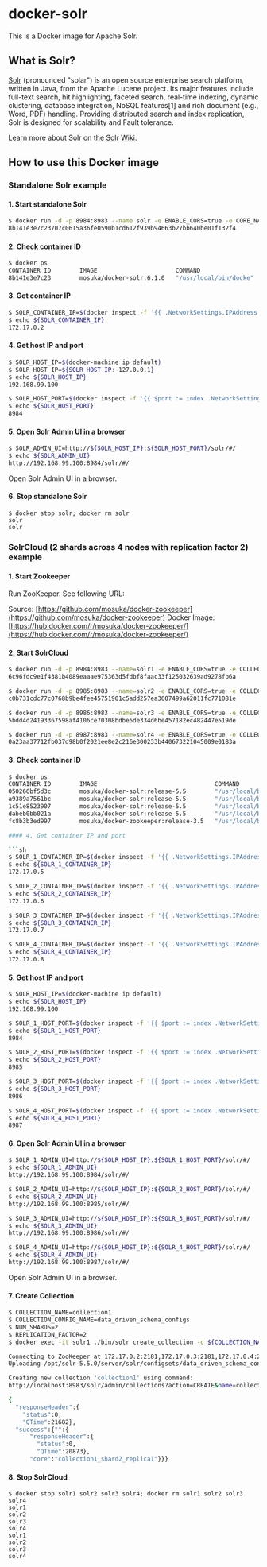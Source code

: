 # docker-solr

This is a Docker image for Apache Solr.

## What is Solr?

[Solr](http://lucene.apache.org/solr/) (pronounced "solar") is an open source enterprise search platform, written in Java, from the Apache Lucene project. Its major features include full-text search, hit highlighting, faceted search, real-time indexing, dynamic clustering, database integration, NoSQL features[1] and rich document (e.g., Word, PDF) handling. Providing distributed search and index replication, Solr is designed for scalability and Fault tolerance.

Learn more about Solr on the [Solr Wiki](https://cwiki.apache.org/confluence/display/solr/Apache+Solr+Reference+Guide).

## How to use this Docker image

### Standalone Solr example

#### 1. Start standalone Solr

```sh
$ docker run -d -p 8984:8983 --name solr -e ENABLE_CORS=true -e CORE_NAME=collection1 mosuka/docker-solr:6.1.0
8b141e3e7c23707c0615a36fe0590b1cd612f939b94663b27bb640be01f132f4
```

#### 2. Check container ID

```sh
$ docker ps
CONTAINER ID        IMAGE                      COMMAND                  CREATED              STATUS              PORTS                                         NAMES
8b141e3e7c23        mosuka/docker-solr:6.1.0   "/usr/local/bin/docke"   About a minute ago   Up About a minute   7983/tcp, 18983/tcp, 0.0.0.0:8984->8983/tcp   solr
```

#### 3. Get container IP

```sh
$ SOLR_CONTAINER_IP=$(docker inspect -f '{{ .NetworkSettings.IPAddress }}' solr)
$ echo ${SOLR_CONTAINER_IP}
172.17.0.2
```

#### 4. Get host IP and port

```sh
$ SOLR_HOST_IP=$(docker-machine ip default)
$ SOLR_HOST_IP=${SOLR_HOST_IP:-127.0.0.1}
$ echo ${SOLR_HOST_IP}
192.168.99.100

$ SOLR_HOST_PORT=$(docker inspect -f '{{ $port := index .NetworkSettings.Ports "8983/tcp" }}{{ range $port }}{{ .HostPort }}{{ end }}' solr)
$ echo ${SOLR_HOST_PORT}
8984
```

#### 5. Open Solr Admin UI in a browser

```sh
$ SOLR_ADMIN_UI=http://${SOLR_HOST_IP}:${SOLR_HOST_PORT}/solr/#/
$ echo ${SOLR_ADMIN_UI}
http://192.168.99.100:8984/solr/#/
```

Open Solr Admin UI in a browser.

#### 6. Stop standalone Solr

```
$ docker stop solr; docker rm solr
solr
solr
```

### SolrCloud (2 shards across 4 nodes with replication factor 2) example

#### 1. Start Zookeeper

Run ZooKeeper. See following URL:

Source: [https://github.com/mosuka/docker-zookeeper](https://github.com/mosuka/docker-zookeeper)
Docker Image: [https://hub.docker.com/r/mosuka/docker-zookeeper/](https://hub.docker.com/r/mosuka/docker-zookeeper/)

#### 2. Start SolrCloud

```sh
$ docker run -d -p 8984:8983 --name=solr1 -e ENABLE_CORS=true -e COLLECTION_NAME=collection1 -e ZK_HOST=${ZOOKEEPER_CONTAINER_IP}:2181/solr -e NUM_SHARDS=2 -e REPLICATION_FACTOR=1 -e MAX_SHARDS_PER_NODE=1 mosuka/docker-solr:6.1.0
6c96fdc9e1f4381b4089eaaae975363d5fdbf8faac33f125032639ad9278fb6a

$ docker run -d -p 8985:8983 --name=solr2 -e ENABLE_CORS=true -e COLLECTION_NAME=collection1 -e ZK_HOST=${ZOOKEEPER_CONTAINER_IP}:2181/solr -e NUM_SHARDS=2 -e REPLICATION_FACTOR=1 -e MAX_SHARDS_PER_NODE=1 mosuka/docker-solr:6.1.0
c0b731cdc77c0768b9be4fee45751901c5add257ea3607499a62011fc771081e

$ docker run -d -p 8986:8983 --name=solr3 -e ENABLE_CORS=true -e COLLECTION_NAME=collection1 -e ZK_HOST=${ZOOKEEPER_CONTAINER_IP}:2181/solr -e NUM_SHARDS=2 -e REPLICATION_FACTOR=1 -e MAX_SHARDS_PER_NODE=1 mosuka/docker-solr:6.1.0
5bdd4d24193367598af4106ce70308bdbe5de334d6be457182ec482447e519de

$ docker run -d -p 8987:8983 --name=solr4 -e ENABLE_CORS=true -e COLLECTION_NAME=collection1 -e ZK_HOST=${ZOOKEEPER_CONTAINER_IP}:2181/solr -e NUM_SHARDS=2 -e REPLICATION_FACTOR=1 -e MAX_SHARDS_PER_NODE=1 mosuka/docker-solr:6.1.0
0a23aa37712fb037d98b0f2021ee8e2c216e300233b440673221045009e0183a
```

#### 3. Check container ID

```sh
$ docker ps
CONTAINER ID        IMAGE                                 COMMAND                  CREATED              STATUS              PORTS                                         NAMES
050266bf5d3c        mosuka/docker-solr:release-5.5        "/usr/local/bin/docke"   11 seconds ago       Up 11 seconds       7983/tcp, 18983/tcp, 0.0.0.0:8987->8983/tcp   solr4
a9389a7561bc        mosuka/docker-solr:release-5.5        "/usr/local/bin/docke"   28 seconds ago       Up 27 seconds       7983/tcp, 18983/tcp, 0.0.0.0:8986->8983/tcp   solr3
1c51e8523907        mosuka/docker-solr:release-5.5        "/usr/local/bin/docke"   45 seconds ago       Up 45 seconds       7983/tcp, 18983/tcp, 0.0.0.0:8985->8983/tcp   solr2
dabeb0bb021a        mosuka/docker-solr:release-5.5        "/usr/local/bin/docke"   About a minute ago   Up About a minute   7983/tcp, 18983/tcp, 0.0.0.0:8984->8983/tcp   solr1
fc8b3b3ed997        mosuka/docker-zookeeper:release-3.5   "/usr/local/bin/docke"   18 hours ago         Up 18 hours         2888/tcp, 3888/tcp, 0.0.0.0:2182->2181/tcp    zookeeper```

#### 4. Get container IP and port

```sh
$ SOLR_1_CONTAINER_IP=$(docker inspect -f '{{ .NetworkSettings.IPAddress }}' solr1)
$ echo ${SOLR_1_CONTAINER_IP}
172.17.0.5

$ SOLR_2_CONTAINER_IP=$(docker inspect -f '{{ .NetworkSettings.IPAddress }}' solr2)
$ echo ${SOLR_2_CONTAINER_IP}
172.17.0.6

$ SOLR_3_CONTAINER_IP=$(docker inspect -f '{{ .NetworkSettings.IPAddress }}' solr3)
$ echo ${SOLR_3_CONTAINER_IP}
172.17.0.7

$ SOLR_4_CONTAINER_IP=$(docker inspect -f '{{ .NetworkSettings.IPAddress }}' solr4)
$ echo ${SOLR_4_CONTAINER_IP}
172.17.0.8
```

#### 5. Get host IP and port

```sh
$ SOLR_HOST_IP=$(docker-machine ip default)
$ echo ${SOLR_HOST_IP}
192.168.99.100

$ SOLR_1_HOST_PORT=$(docker inspect -f '{{ $port := index .NetworkSettings.Ports "8983/tcp" }}{{ range $port }}{{ .HostPort }}{{ end }}' solr1)
$ echo ${SOLR_1_HOST_PORT}
8984

$ SOLR_2_HOST_PORT=$(docker inspect -f '{{ $port := index .NetworkSettings.Ports "8983/tcp" }}{{ range $port }}{{ .HostPort }}{{ end }}' solr2)
$ echo ${SOLR_2_HOST_PORT}
8985

$ SOLR_3_HOST_PORT=$(docker inspect -f '{{ $port := index .NetworkSettings.Ports "8983/tcp" }}{{ range $port }}{{ .HostPort }}{{ end }}' solr3)
$ echo ${SOLR_3_HOST_PORT}
8986

$ SOLR_4_HOST_PORT=$(docker inspect -f '{{ $port := index .NetworkSettings.Ports "8983/tcp" }}{{ range $port }}{{ .HostPort }}{{ end }}' solr4)
$ echo ${SOLR_4_HOST_PORT}
8987
```

#### 6. Open Solr Admin UI in a browser

```sh
$ SOLR_1_ADMIN_UI=http://${SOLR_HOST_IP}:${SOLR_1_HOST_PORT}/solr/#/
$ echo ${SOLR_1_ADMIN_UI}
http://192.168.99.100:8984/solr/#/

$ SOLR_2_ADMIN_UI=http://${SOLR_HOST_IP}:${SOLR_2_HOST_PORT}/solr/#/
$ echo ${SOLR_2_ADMIN_UI}
http://192.168.99.100:8985/solr/#/

$ SOLR_3_ADMIN_UI=http://${SOLR_HOST_IP}:${SOLR_3_HOST_PORT}/solr/#/
$ echo ${SOLR_3_ADMIN_UI}
http://192.168.99.100:8986/solr/#/

$ SOLR_4_ADMIN_UI=http://${SOLR_HOST_IP}:${SOLR_4_HOST_PORT}/solr/#/
$ echo ${SOLR_4_ADMIN_UI}
http://192.168.99.100:8987/solr/#/
```

Open Solr Admin UI in a browser.

#### 7. Create Collection

```sh
$ COLLECTION_NAME=collection1
$ COLLECTION_CONFIG_NAME=data_driven_schema_configs
$ NUM_SHARDS=2
$ REPLICATION_FACTOR=2
$ docker exec -it solr1 ./bin/solr create_collection -c ${COLLECTION_NAME} -d ${COLLECTION_CONFIG_NAME} -n ${COLLECTION_NAME}_config -shards ${NUM_SHARDS} -replicationFactor ${REPLICATION_FACTOR}

Connecting to ZooKeeper at 172.17.0.2:2181,172.17.0.3:2181,172.17.0.4:2181/solr ...
Uploading /opt/solr-5.5.0/server/solr/configsets/data_driven_schema_configs/conf for config collection1_config to ZooKeeper at 172.17.0.2:2181,172.17.0.3:2181,172.17.0.4:2181/solr

Creating new collection 'collection1' using command:
http://localhost:8983/solr/admin/collections?action=CREATE&name=collection1&numShards=2&replicationFactor=2&maxShardsPerNode=1&collection.configName=collection1_config

{
  "responseHeader":{
    "status":0,
    "QTime":21682},
  "success":{"":{
      "responseHeader":{
        "status":0,
        "QTime":20873},
      "core":"collection1_shard2_replica1"}}}
```

#### 8. Stop SolrCloud

```
$ docker stop solr1 solr2 solr3 solr4; docker rm solr1 solr2 solr3 solr4
solr1
solr2
solr3
solr4
solr1
solr2
solr3
solr4
```
